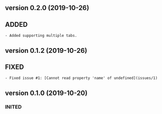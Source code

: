 version 0.2.0 (2019-10-26)
----------------------------- 
## ADDED
	- Added supporting multiple tabs.


version 0.1.2 (2019-10-26)
----------------------------- 
## FIXED
	- Fixed issue #1: [Cannot read property 'name' of undefined](issues/1)
	

version 0.1.0 (2019-10-20)
----------------------------- 
### INITED